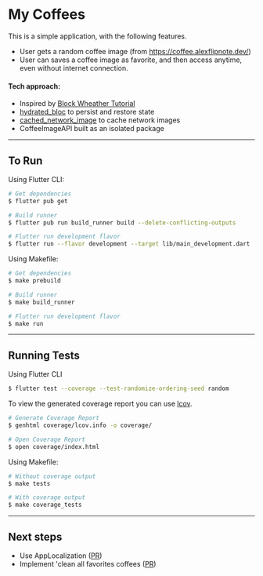 # My Coffees

This is a simple application, with the following features.

- User gets a random coffee image (from https://coffee.alexflipnote.dev/)
- User can saves a coffee image as favorite, and then access anytime, even without internet connection.

#### Tech approach:
- Inspired by [Block Wheather Tutorial](https://bloclibrary.dev/#/flutterweathertutorial)
- [hydrated_bloc](https://pub.dev/packages/hydrated_bloc) to persist and restore state
- [cached_network_image](https://pub.dev/packages/cached_network_image) to cache network images
- CoffeeImageAPI built as an isolated package

---

## To Run

Using Flutter CLI:
```sh
# Get dependencies
$ flutter pub get

# Build runner
$ flutter pub run build_runner build --delete-conflicting-outputs

# Flutter run development flavor
$ flutter run --flavor development --target lib/main_development.dart
```

Using Makefile:
```sh
# Get dependencies
$ make prebuild

# Build runner
$ make build_runner

# Flutter run development flavor
$ make run
```
---

## Running Tests

Using Flutter CLI
```sh
$ flutter test --coverage --test-randomize-ordering-seed random
```

To view the generated coverage report you can use [lcov](https://github.com/linux-test-project/lcov).

```sh
# Generate Coverage Report
$ genhtml coverage/lcov.info -o coverage/

# Open Coverage Report
$ open coverage/index.html
```

Using Makefile:
```sh
# Without coverage output
$ make tests

# With coverage output
$ make coverage_tests
```
---
## Next steps
- Use AppLocalization ([PR](https://github.com/theusindabike/my_coffees/pull/6))
- Implement 'clean all favorites coffees  ([PR](https://github.com/theusindabike/my_coffees/pull/7))